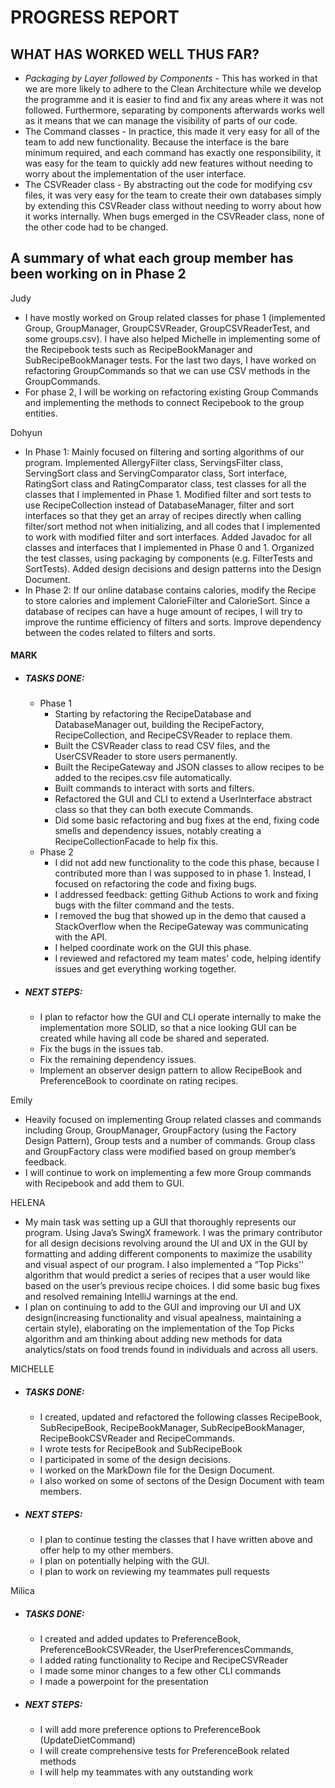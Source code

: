 # PROGRESS REPORT

## WHAT HAS WORKED WELL THUS FAR?
* _Packaging by Layer followed by Components_ - This has worked in that we are more likely to adhere to the Clean Architecture while we develop the programme and it is easier to find and fix any areas where it was not followed. Furthermore, separating by components afterwards works well as it means that we can manage the visibility of parts of our code.
* The Command classes - In practice, this made it very easy for all of the team to add new functionality. Because the interface is the bare minimum required, and each command has exactly one responsibility, it was easy for the team to quickly add new features without needing to worry about the implementation of the user interface.
* The CSVReader class - By abstracting out the code for modifying csv files, it was very easy for the team to create their own databases simply by extending this CSVReader class without needing to worry about how it works internally. When bugs emerged in the CSVReader class, none of the other code had to be changed.

## A summary of what each group member has been working on in Phase 2
Judy
- I have mostly worked on Group related classes for phase 1 (implemented Group, GroupManager, GroupCSVReader, GroupCSVReaderTest, and some groups.csv). I have also helped Michelle in implementing some of the Recipebook tests such as RecipeBookManager and SubRecipeBookManager tests. For the last two days, I have worked on refactoring GroupCommands so that we can use CSV methods in the GroupCommands.
- For phase 2, I will be working on refactoring existing Group Commands and implementing the methods to connect Recipebook to the group entities. 

Dohyun
- In Phase 1: Mainly focused on filtering and sorting algorithms of our program. Implemented AllergyFilter class, ServingsFilter class, ServingSort class and ServingComparator class, Sort interface, RatingSort class and RatingComparator class, test classes for all the classes that I implemented in Phase 1. Modified filter and sort tests to use RecipeCollection instead of DatabaseManager, filter and sort interfaces so that they get an array of recipes directly when calling filter/sort method not when initializing, and all codes that I implemented to work with modified filter and sort interfaces. Added Javadoc for all classes and interfaces that I implemented in Phase 0 and 1. Organized the test classes, using packaging by components (e.g. FilterTests and SortTests). Added design decisions and design patterns into the Design Document.
- In Phase 2: If our online database contains calories, modify the Recipe to store calories and implement CalorieFilter and CalorieSort. Since a database of recipes can have a huge amount of recipes, I will try to improve the runtime efficiency of filters and sorts. Improve dependency between the codes related to filters and sorts.

#### MARK
* ##### TASKS DONE: 
  * Phase 1 
    * Starting by refactoring the RecipeDatabase and DatabaseManager out, building the RecipeFactory, RecipeCollection, and RecipeCSVReader to replace them.
    * Built the CSVReader class to read CSV files, and the UserCSVReader to store users permanently.
    * Built the RecipeGateway and JSON classes to allow recipes to be added to the recipes.csv file automatically.
    * Built commands to interact with sorts and filters.
    * Refactored the GUI and CLI to extend a UserInterface abstract class so that they can both execute Commands.
    * Did some basic refactoring and bug fixes at the end, fixing code smells and dependency issues, notably creating a RecipeCollectionFacade to help fix this.
  * Phase 2
    * I did not add new functionality to the code this phase, because I contributed more than I was supposed to in phase 1. Instead, I focused on refactoring the code and fixing bugs.
    * I addressed feedback: getting Github Actions to work and fixing bugs with the filter command and the tests.
    * I removed the bug that showed up in the demo that caused a StackOverflow when the RecipeGateway was communicating with the API.
    * I helped coordinate work on the GUI this phase.
    * I reviewed and refactored my team mates' code, helping identify issues and get everything working together.

* ##### NEXT STEPS:
  * I plan to refactor how the GUI and CLI operate internally to make the implementation more SOLID, so that a nice looking GUI can be created while having all code be shared and seperated.
  * Fix the bugs in the issues tab.
  * Fix the remaining dependency issues.
  * Implement an observer design pattern to allow RecipeBook and PreferenceBook to coordinate on rating recipes.

Emily 
- Heavily focused on implementing Group related classes and commands including Group, GroupManager, GroupFactory (using the Factory Design Pattern), Group tests and a number of commands. Group class and GroupFactory class were modified based on group member’s feedback. 
- I will continue to work on implementing a few more Group commands with Recipebook and add them to GUI. 

HELENA
- My main task was setting up a GUI that thoroughly represents our program. Using Java’s SwingX framework. I was the primary contributor for all design decisions revolving around the UI and UX in the GUI by formatting and adding different components to maximize the usability and visual aspect of our program. I also implemented a “Top Picks'' algorithm that would predict a series of recipes that a user would like based on the user’s previous recipe choices. I did some basic bug fixes and resolved remaining IntelliJ warnings at the end.
- I plan on continuing to add to the GUI and improving our UI and UX design(increasing functionality and visual apealness, maintaining a certain style), elaborating on the implementation of the Top Picks algorithm and am thinking about adding new methods for data analytics/stats on food trends found in individuals and across all users.

MICHELLE

* ##### TASKS DONE: 
  * I created, updated and refactored the following classes RecipeBook, SubRecipeBook, RecipeBookManager, SubRecipeBookManager, RecipeBookCSVReader and RecipeCommands. 
  * I wrote tests for RecipeBook and SubRecipeBook
  * I participated in some of the design decisions.
  * I worked on the MarkDown file for the Design Document.
  * I also worked on some of sectons of the Design Document with team members.

* ##### NEXT STEPS: 
  * I plan to continue testing the classes that I have written above and offer help to my other members.
  * I plan on potentially helping with the GUI. 
  * I plan to work on reviewing my teammates pull requests

Milica
* ##### TASKS DONE:
  * I created and added updates to PreferenceBook, PreferenceBookCSVReader, the UserPreferencesCommands, 
  * I added rating functionality to Recipe and RecipeCSVReader
  * I made some minor changes to a few other CLI commands
  * I made a powerpoint for the presentation

* ##### NEXT STEPS:
  * I will add more preference options to PreferenceBook (UpdateDietCommand)
  * I will create comprehensive tests for PreferenceBook related methods
  * I will help my teammates with any outstanding work
